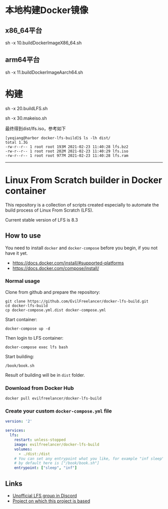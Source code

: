 # 本地构建Docker镜像
## x86_64平台

sh -x 10.buildDockerImageX86_64.sh

## arm64平台

sh -x 11.buildDockerImageAarch64.sh

# 构建
sh -x 20.buildLFS.sh

sh -x 30.makeiso.sh

最终得到dist/lfs.iso，参考如下

```
[yeqiang@harbor docker-lfs-build]$ ls -lh dist/
total 1.3G
-rw-r--r-- 1 root root 193M 2021-02-23 11:40:28 lfs.bz2
-rw-r--r-- 1 root root 202M 2021-02-23 11:40:29 lfs.iso
-rw-r--r-- 1 root root 977M 2021-02-23 11:40:28 lfs.ram

```



---

# Linux From Scratch builder in Docker container

This repository is a collection of scripts created especially to
automate the build process of Linux From Scratch (LFS).

Current stable version of LFS is 8.3

## How to use

You need to install `docker` and `docker-compose` before you begin,
if you not have it yet.

* https://docs.docker.com/install/#supported-platforms
* https://docs.docker.com/compose/install/

### Normal usage

Clone from github and prepare the repository:

    git clone https://github.com/EvilFreelancer/docker-lfs-build.git
    cd docker-lfs-build
    cp docker-compose.yml.dist docker-compose.yml

Start container:

    docker-compose up -d

Then login to LFS container:

    docker-compose exec lfs bash

Start building:

    /book/book.sh

Result of building will be in `dist` folder.

### Download from Docker Hub

    docker pull evilfreelancer/docker-lfs-build

### Create your custom `docker-compose.yml` file

```yml
version: '2'

services:
  lfs:
    restart: unless-stopped
    image: evilfreelancer/docker-lfs-build
    volumes:
      - ./dist:/dist
    # You can set any entrypoint what you like, for example "inf sleep"
    # by default here is ["/book/book.sh"]
    entrypoint: ["sleep", "inf"]
```

## Links

* [Unofficial LFS group in Discord](https://discord.gg/NUSW8yF)
* [Project on which this project is based](https://github.com/reinterpretcat/lfs)
